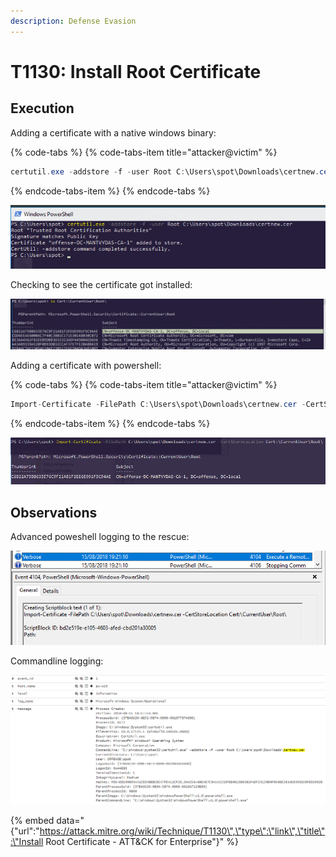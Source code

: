 ```yaml
---
description: Defense Evasion
---
```


# T1130: Install Root Certificate

## Execution

Adding a certificate with a native windows binary:

{% code-tabs %}
{% code-tabs-item title="attacker@victim" %}
```csharp
certutil.exe -addstore -f -user Root C:\Users\spot\Downloads\certnew.cer
```
{% endcode-tabs-item %}
{% endcode-tabs %}

![](../.gitbook/assets/certs-certutil.png)

Checking to see the certificate got installed:

![](../.gitbook/assets/certs-installed.png)

Adding a certificate with powershell:

{% code-tabs %}
{% code-tabs-item title="attacker@victim" %}
```csharp
Import-Certificate -FilePath C:\Users\spot\Downloads\certnew.cer -CertStoreLocation Cert:\CurrentUser\Root\
```
{% endcode-tabs-item %}
{% endcode-tabs %}

![](../.gitbook/assets/certs-add-with-ps.png)

## Observations

Advanced poweshell logging to the rescue:

![](../.gitbook/assets/certs-ps-logging.png)

Commandline logging:

![](../.gitbook/assets/certs-logs.png)

{% embed data="{\"url\":\"https://attack.mitre.org/wiki/Technique/T1130\",\"type\":\"link\",\"title\":\"Install Root Certificate - ATT&CK for Enterprise\"}" %}



